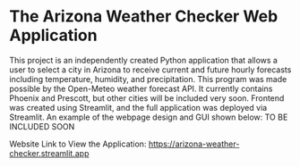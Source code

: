 # The Arizona Weather Checker Web Application
This project is an independently created Python application that allows a user to select a city in Arizona to receive current and future hourly forecasts including temperature, humidity, and precipitation.
This program was made possible by the Open-Meteo weather forecast API. It currently contains Phoenix and Prescott, but other cities will be included very soon.
Frontend was created using Streamlit, and the full application was deployed via Streamlit. An example of the webpage design and GUI shown below: TO BE INCLUDED SOON

Website Link to View the Application: https://arizona-weather-checker.streamlit.app

